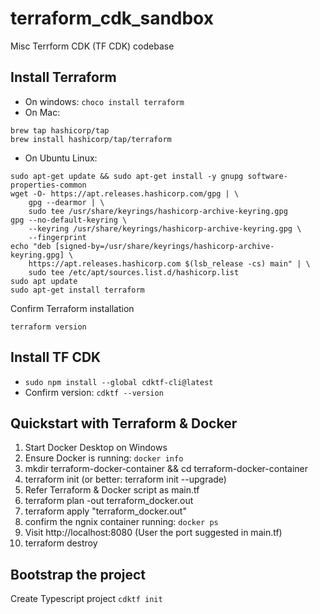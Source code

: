# terraform_cdk_sandbox
Misc Terrform CDK (TF CDK) codebase


## Install Terraform
- On windows: ```choco install terraform```
- On Mac: 
```
brew tap hashicorp/tap
brew install hashicorp/tap/terraform
```
- On Ubuntu Linux:
```
sudo apt-get update && sudo apt-get install -y gnupg software-properties-common
wget -O- https://apt.releases.hashicorp.com/gpg | \
    gpg --dearmor | \
    sudo tee /usr/share/keyrings/hashicorp-archive-keyring.gpg
gpg --no-default-keyring \
    --keyring /usr/share/keyrings/hashicorp-archive-keyring.gpg \
    --fingerprint
echo "deb [signed-by=/usr/share/keyrings/hashicorp-archive-keyring.gpg] \
    https://apt.releases.hashicorp.com $(lsb_release -cs) main" | \
    sudo tee /etc/apt/sources.list.d/hashicorp.list
sudo apt update
sudo apt-get install terraform
```

Confirm Terraform installation
```
terraform version
```

## Install TF CDK
- ```sudo npm install --global cdktf-cli@latest```
- Confirm version: ```cdktf --version```

## Quickstart with Terraform & Docker
1. Start Docker Desktop on Windows
2. Ensure Docker is running: ```docker info```
3. mkdir terraform-docker-container && cd terraform-docker-container
4. terraform init (or better: terraform init --upgrade)
5. Refer Terraform & Docker script as main.tf
6. terraform plan -out terraform_docker.out
7. terraform apply "terraform_docker.out"
8. confirm the ngnix container running: ```docker ps```
9. Visit http://localhost:8080 (User the port suggested in main.tf)
10. terraform destroy


## Bootstrap the project
Create Typescript project
```cdktf init ```
